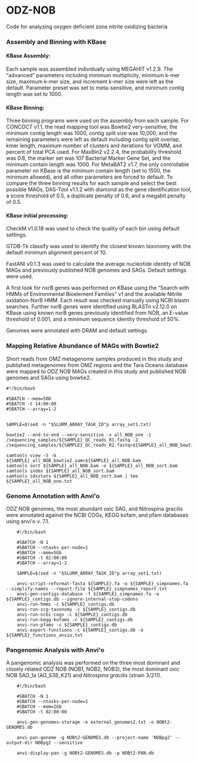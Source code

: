 # ODZ-NOB
Code for analyzing oxygen deficient zone nitrite oxidizing bacteria


### Assembly and Binning with KBase
#### KBase Assembly: 
Each sample was assembled individually using MEGAHIT v1.2.9. The “advanced” parameters including minimum multiplicity, minimum k-mer size, maximum k-mer size, and increment k-mer size were left as the default. Parameter preset was set to meta-sensitive, and minimum contig length was set to 1000. 

#### KBase Binning:
Three binning programs were used on the assembly from each sample.
For CONCOCT v1.1, the read mapping tool was Bowtie2 very-sensitive, the minimum contig length was 1000, contig split size was 10,000, and the remaining parameters were left as default including contig split overlap, kmer length, maximum number of clusters and iterations for VGMM, and percent of total PCA used.
For MaxBin2 v2.2.4, the probability threshold was 0.8, the marker set was 107 Bacterial Marker Gene Set, and the minimum contain length was 1000.
For MetaBAT2 v1.7, the only controllable parameter on KBase is the minimum contain length (set to 1500, the minimum allowed), and all other parameters are forced to default.
To compare the three binning results for each sample and select the best possible MAGs, DAS-Tool v1.1.2 with diamond as the gene identification tool, a score threshold of 0.5, a duplicate penalty of 0.6, and a megabit penalty of 0.5.

#### KBase initial processing:
CheckM v1.0.18 was used to check the quality of each bin using default settings.

GTDB-Tk classify was used to identify the closest known taxonomy with the default minimum alignment percent of 10. 

FastANI v0.1.3 was used to calculate the average nucleotide identity of NOB MAGs and previously published NOB genomes and SAGs. Default settings were used.

A first look for nxrB genes was performed on KBase using the “Search with HMMs of Environmental Bioelement Families” v1 and the available Nitrite oxidation-NxrB HMM. Each result was checked manually using NCBI blastn searches. Further nxrB genes were identified using BLASTn v2.12.0 on KBase using known nxrB genes previously identified from NOB, an E-value threshold of 0.001, and a minimum sequence identity threshold of 50%.

Genomes were annotated with DRAM and default settings.

### Mapping Relative Abundance of MAGs with Bowtie2
Short reads from OMZ metagenome samples produced in this study and published metagenomes from OMZ regions and the Tara Oceans database were mapped to ODZ NOB MAGs created in this study and published NOB genomes and SAGs using bowtie2. 

    #!/bin/bash

    #SBATCH --mem=500
    #SBATCH -t 14:00:00
    #SBATCH --array=1-2
    

    SAMPLE=$(sed -n "$SLURM_ARRAY_TASK_ID"p array_set1.txt)

    bowtie2 --end-to-end --very-sensitive -x all_NOB_one -1 /sequencing_samples/${SAMPLE}_QC_reads_R1.fastq -2   /sequencing_samples/${SAMPLE}_QC_reads_R2.fastq>${SAMPLE}_all_NOB_bowtie2.sam

    samtools view -S -b ${SAMPLE}_all_NOB_bowtie2.sam>${SAMPLE}_all_NOB.bam
    samtools sort ${SAMPLE}_all_NOB.bam -o ${SAMPLE}_all_NOB_sort.bam
    samtools index ${SAMPLE}_all_NOB_sort.bam
    samtools idxstats ${SAMPLE}_all_NOB_sort.bam | tee ${SAMPLE}_all_NOB_one.txt


### Genome Annotation with Anvi'o 
ODZ NOB genomes, the most abundant oxic SAG, and Nitrospina gracilis were annotated against the NCBI COGs, KEGG kofam, and pfam databases using anvi'o v. 7.1. 

        #!/bin/bash

        #SBATCH -N 1
        #SBATCH --ntasks-per-node=1
        #SBATCH --mem=5Gb
        #SBATCH -t 02:00:00
        #SBATCH --array=1-2

        SAMPLE=$(sed -n "$SLURM_ARRAY_TASK_ID"p array_set1.txt)

        anvi-script-reformat-fasta ${SAMPLE}.fa -o ${SAMPLE}_simpnames.fa --simplify-names --report-file ${SAMPLE}_simpnames_report.txt
        anvi-gen-contigs-database -f ${SAMPLE}_simpnames.fa -o ${SAMPLE}_contigs.db --ignore-internal-stop-codons
        anvi-run-hmms -c ${SAMPLE}_contigs.db
        anvi-run-scg-taxonomy -c ${SAMPLE}_contigs.db
        anvi-run-ncbi-cogs -c ${SAMPLE}_contigs.db
        anvi-run-kegg-kofams -c ${SAMPLE}_contigs.db
        anvi-run-pfams -c ${SAMPLE}_contigs.db
        anvi-export-functions -c ${SAMPLE}_contigs.db -o ${SAMPLE}_functions_anvio.txt

### Pangenomic Analysis with Anvi'o
A pangenomic analysis was performed on the three most dominant and closely related ODZ NOB (NOB1, NOB2, NOB3), the most dominant oxic NOB SAG_1a (AG_538_K21) and _Nitrospina gracilis_ (strain 3/211).

        #!/bin/bash

        #SBATCH -N 1
        #SBATCH --ntasks-per-node=1
        #SBATCH --mem=2Gb
        #SBATCH -t 02:00:00

        anvi-gen-genomes-storage -e external_genomes2.txt -o NOBt2-GENOMES.db

        anvi-pan-genome -g NOBt2-GENOMES.db --project-name 'NOBpg2' --output-dir NOBpg2 --sensitive

        anvi-display-pan -g NOBt2-GENOMES.db -p NOBt2-PAN.db 
